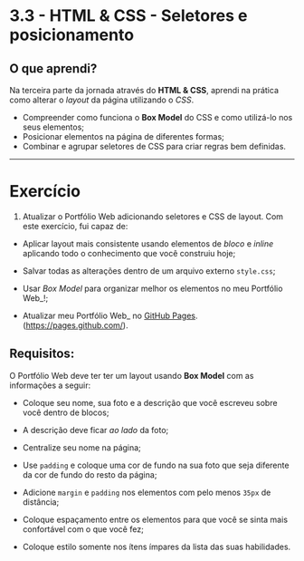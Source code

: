 # 3.3 -  HTML & CSS - Seletores e posicionamento

## O que aprendi?

Na terceira parte da jornada através do **HTML & CSS**, aprendi na prática como alterar o _layout_ da página utilizando o _CSS_.

-   Compreender como funciona o **Box Model** do CSS e como utilizá-lo nos seus elementos;
-   Posicionar elementos na página de diferentes formas;
-   Combinar e agrupar seletores de CSS para criar regras bem definidas.
----------

# Exercício 

1.  Atualizar o Portfólio Web adicionando seletores e CSS de layout.
Com este exercício, fui capaz de:

-   Aplicar layout mais consistente usando elementos de  _bloco_  e  _inline_  aplicando todo o conhecimento que você construiu hoje;
    
-   Salvar todas as alterações dentro de um arquivo externo  `style.css`;
    
-   Usar  _Box Model_  para organizar melhor os elementos no meu Portfólio Web_!;
    
-   Atualizar meu Portfólio Web_  no  [GitHub Pages](https://pages.github.com/).(https://pages.github.com/).

## Requisitos:

O Portfólio Web deve ter ter um layout usando **Box Model** com as informações a seguir:

-   Coloque seu nome, sua foto e a descrição que você escreveu sobre você dentro de blocos;
    
-   A descrição deve ficar  _ao lado_  da foto;
    
-   Centralize seu nome na página;
    
-   Use  `padding`  e coloque uma cor de fundo na sua foto que seja diferente da cor de fundo do resto da página;
    
-   Adicione  `margin`  e  `padding`  nos elementos com pelo menos  `35px`  de distância;
    
-   Coloque espaçamento entre os elementos para que você se sinta mais confortável com o que você fez;
    
-   Coloque estilo somente nos ítens ímpares da lista das suas habilidades.
